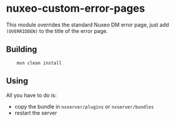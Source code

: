 # nuxeo-custom-error-pages

This module overrides the standard Nuxeo DM error page, just add `(OVERRIDDEN)` to the title of the error page.

## Building

        mvn clean install

## Using

All you have to do is:

 - copy the bundle in `nxserver/plugins` or `nxserver/bundles`
 - restart the server

